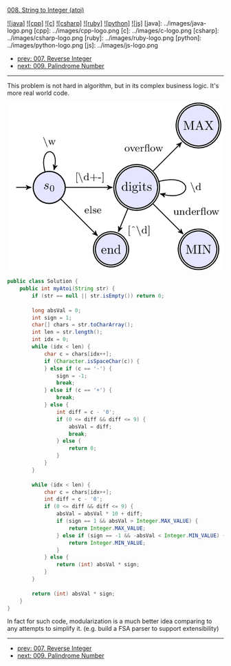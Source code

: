[008. String to Integer (atoi)](https://leetcode.com/problems/string-to-integer-atoi/)

[![java]](../java/008-string-to-integer-atoi.md)
[![cpp]](../cpp/008-string-to-integer-atoi.md)
[![c]](../c/008-string-to-integer-atoi.md)
[![csharp]](../csharp/008-string-to-integer-atoi.md)
[![ruby]](../ruby/008-string-to-integer-atoi.md)
[![python]](../python/008-string-to-integer-atoi.md)
[![js]](../js/008-string-to-integer-atoi.md)
[java]: ../images/java-logo.png
[cpp]: ../images/cpp-logo.png
[c]: ../images/c-logo.png
[csharp]: ../images/csharp-logo.png
[ruby]: ../images/ruby-logo.png
[python]: ../images/python-logo.png
[js]: ../images/js-logo.png

- [prev: 007. Reverse Integer](007-reverse-integer.md)
- [next: 009. Palindrome Number](009-palindrome-number.md)

---

This problem is not hard in algorithm, but in its complex business logic.
It's more real world code.

![FSA of atoi](../images/atoi-FSA.png)

```java
public class Solution {
    public int myAtoi(String str) {
        if (str == null || str.isEmpty()) return 0;
        
        long absVal = 0;
        int sign = 1;
        char[] chars = str.toCharArray();
        int len = str.length();
        int idx = 0;
        while (idx < len) {
            char c = chars[idx++];
            if (Character.isSpaceChar(c)) {
            } else if (c == '-') {
                sign = -1;
                break;
            } else if (c == '+') {
                break;
            } else {
                int diff = c - '0';
                if (0 <= diff && diff <= 9) {
                    absVal = diff;
                    break;
                } else {
                    return 0;
                }
            }
        }
        
        while (idx < len) {
            char c = chars[idx++];
            int diff = c - '0';
            if (0 <= diff && diff <= 9) {
                absVal = absVal * 10 + diff;
                if (sign == 1 && absVal > Integer.MAX_VALUE) {
                    return Integer.MAX_VALUE;
                } else if (sign == -1 && -absVal < Integer.MIN_VALUE) {
                    return Integer.MIN_VALUE;
                }
            } else {
                return (int) absVal * sign;
            }
        }
        
        return (int) absVal * sign;
    }
}
```
In fact for such code, modularization is a much better idea comparing to any attempts to simplify it.
(e.g. build a FSA parser to support extensibility)


---

- [prev: 007. Reverse Integer](007-reverse-integer.md)
- [next: 009. Palindrome Number](009-palindrome-number.md)
